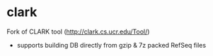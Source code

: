 # clark
Fork of CLARK tool (http://clark.cs.ucr.edu/Tool/)

 - supports building DB directly from gzip & 7z packed RefSeq files